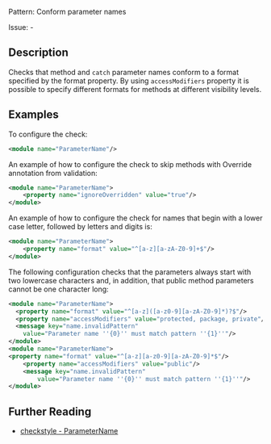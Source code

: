 Pattern: Conform parameter names

Issue: -

## Description

Checks that method and `catch` parameter names conform to a format specified by the format property. By using `accessModifiers` property it is possible to specify different formats for methods at different visibility levels. 

## Examples

To configure the check: 


```xml
<module name="ParameterName"/>
```
        

An example of how to configure the check to skip methods with Override annotation from validation: 


```xml
<module name="ParameterName">
    <property name="ignoreOverridden" value="true"/>
</module>
```
 

An example of how to configure the check for names that begin with a lower case letter, followed by letters and digits is: 


```xml
<module name="ParameterName">
    <property name="format" value="^[a-z][a-zA-Z0-9]+$"/>
</module>
```
        

The following configuration checks that the parameters always start with two lowercase characters and, in addition, that public method parameters cannot be one character long: 


```xml
<module name="ParameterName">
  <property name="format" value="^[a-z]([a-z0-9][a-zA-Z0-9]*)?$"/>
  <property name="accessModifiers" value="protected, package, private"/>
  <message key="name.invalidPattern"
    value="Parameter name ''{0}'' must match pattern ''{1}''"/>
</module>
<module name="ParameterName">
<property name="format" value="^[a-z][a-z0-9][a-zA-Z0-9]*$"/>
    <property name="accessModifiers" value="public"/>
    <message key="name.invalidPattern"
        value="Parameter name ''{0}'' must match pattern ''{1}''"/>
</module>
```

## Further Reading

* [checkstyle - ParameterName](http://checkstyle.sourceforge.net/config_naming.html#ParameterName)
